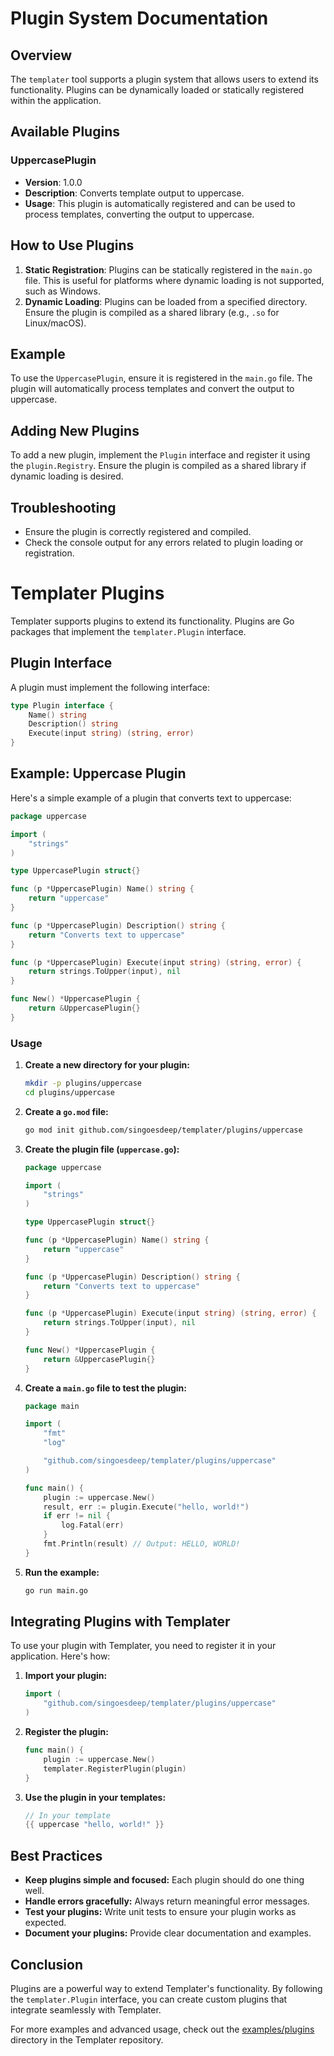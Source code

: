 # Plugin System Documentation

## Overview
The `templater` tool supports a plugin system that allows users to extend its functionality. Plugins can be dynamically loaded or statically registered within the application.

## Available Plugins

### UppercasePlugin
- **Version**: 1.0.0
- **Description**: Converts template output to uppercase.
- **Usage**: This plugin is automatically registered and can be used to process templates, converting the output to uppercase.

## How to Use Plugins
1. **Static Registration**: Plugins can be statically registered in the `main.go` file. This is useful for platforms where dynamic loading is not supported, such as Windows.
2. **Dynamic Loading**: Plugins can be loaded from a specified directory. Ensure the plugin is compiled as a shared library (e.g., `.so` for Linux/macOS).

## Example
To use the `UppercasePlugin`, ensure it is registered in the `main.go` file. The plugin will automatically process templates and convert the output to uppercase.

## Adding New Plugins
To add a new plugin, implement the `Plugin` interface and register it using the `plugin.Registry`. Ensure the plugin is compiled as a shared library if dynamic loading is desired.

## Troubleshooting
- Ensure the plugin is correctly registered and compiled.
- Check the console output for any errors related to plugin loading or registration.

# Templater Plugins

Templater supports plugins to extend its functionality. Plugins are Go packages that implement the `templater.Plugin` interface.

## Plugin Interface

A plugin must implement the following interface:

```go
type Plugin interface {
    Name() string
    Description() string
    Execute(input string) (string, error)
}
```

## Example: Uppercase Plugin

Here's a simple example of a plugin that converts text to uppercase:

```go
package uppercase

import (
    "strings"
)

type UppercasePlugin struct{}

func (p *UppercasePlugin) Name() string {
    return "uppercase"
}

func (p *UppercasePlugin) Description() string {
    return "Converts text to uppercase"
}

func (p *UppercasePlugin) Execute(input string) (string, error) {
    return strings.ToUpper(input), nil
}

func New() *UppercasePlugin {
    return &UppercasePlugin{}
}
```

### Usage

1. **Create a new directory for your plugin:**

   ```sh
   mkdir -p plugins/uppercase
   cd plugins/uppercase
   ```

2. **Create a `go.mod` file:**

   ```sh
   go mod init github.com/singoesdeep/templater/plugins/uppercase
   ```

3. **Create the plugin file (`uppercase.go`):**

   ```go
   package uppercase

   import (
       "strings"
   )

   type UppercasePlugin struct{}

   func (p *UppercasePlugin) Name() string {
       return "uppercase"
   }

   func (p *UppercasePlugin) Description() string {
       return "Converts text to uppercase"
   }

   func (p *UppercasePlugin) Execute(input string) (string, error) {
       return strings.ToUpper(input), nil
   }

   func New() *UppercasePlugin {
       return &UppercasePlugin{}
   }
   ```

4. **Create a `main.go` file to test the plugin:**

   ```go
   package main

   import (
       "fmt"
       "log"

       "github.com/singoesdeep/templater/plugins/uppercase"
   )

   func main() {
       plugin := uppercase.New()
       result, err := plugin.Execute("hello, world!")
       if err != nil {
           log.Fatal(err)
       }
       fmt.Println(result) // Output: HELLO, WORLD!
   }
   ```

5. **Run the example:**

   ```sh
   go run main.go
   ```

## Integrating Plugins with Templater

To use your plugin with Templater, you need to register it in your application. Here's how:

1. **Import your plugin:**

   ```go
   import (
       "github.com/singoesdeep/templater/plugins/uppercase"
   )
   ```

2. **Register the plugin:**

   ```go
   func main() {
       plugin := uppercase.New()
       templater.RegisterPlugin(plugin)
   }
   ```

3. **Use the plugin in your templates:**

   ```go
   // In your template
   {{ uppercase "hello, world!" }}
   ```

## Best Practices

- **Keep plugins simple and focused:** Each plugin should do one thing well.
- **Handle errors gracefully:** Always return meaningful error messages.
- **Test your plugins:** Write unit tests to ensure your plugin works as expected.
- **Document your plugins:** Provide clear documentation and examples.

## Conclusion

Plugins are a powerful way to extend Templater's functionality. By following the `templater.Plugin` interface, you can create custom plugins that integrate seamlessly with Templater.

For more examples and advanced usage, check out the [examples/plugins](examples/plugins) directory in the Templater repository. 